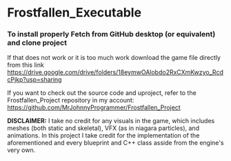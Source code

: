 # Frostfallen_Executable

<h3>To install properly Fetch from GitHub desktop (or equivalent) and clone project</h3>

If that does not work or it is too much work download the game file directly from this link
https://drive.google.com/drive/folders/18eymwOAlobdo2RxCXmKwzyo_RcdcPjkp?usp=sharing

If you want to check out the source code and uproject, refer to the Frostfallen_Project repository in my account:
https://github.com/MrJohnnyProgrammer/Frostfallen_Project

<b>DISCLAIMER:</b> I take no credit for any visuals in the game, which includes meshes (both static and skeletal), VFX (as in niagara particles), and animations. In this project I take credit for the implementation of the aforementioned and every blueprint and C++ class asside from the engine's very own.
